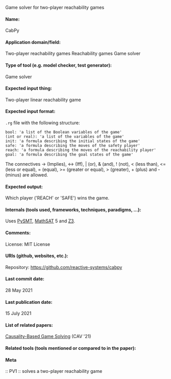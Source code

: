 Game solver for two-player reachability games

#### Name:
CabPy

#### Application domain/field:
Two-player reachability games
Reachability games
Game solver

#### Type of tool (e.g. model checker, test generator):
Game solver

#### Expected input thing:
Two-player linear reachability game

#### Expected input format:
`.rg` file with the following structure:
```
bool: 'a list of the Boolean variables of the game'
(int or real): 'a list of the variables of the game'
init: 'a formula describing the initial states of the game'
safe: 'a formula describing the moves of the safety player'
reach: 'a formula describing the moves of the reachability player'
goal: 'a formula describing the goal states of the game'
```
The connectives -> (Implies), <-> (Iff), | (or), & (and), ! (not), < (less than), <= (less or equal), = (equal), >= (greater or equal), > (greater), + (plus) and - (minus) are allowed.

#### Expected output:
Which player ('REACH' or 'SAFE') wins the game.

#### Internals (tools used, frameworks, techniques, paradigms, ...):
Uses [PySMT](Libraries/PySMT.md), [MathSAT](Solvers/SMT/MathSAT.md) 5 and [Z3](Solvers/SMT/Z3.md).

#### Comments:
License: MIT License

#### URIs (github, websites, etc.):
Repository: https://github.com/reactive-systems/cabpy

#### Last commit date:
28 May 2021

#### Last publication date:
15 July 2021

#### List of related papers:
[Causality-Based Game Solving](https://doi.org/10.1007/978-3-030-81685-8_42) (CAV '21)

#### Related tools (tools mentioned or compared to in the paper):

#### Meta
:: PV1 :: solves a two-player reachability game